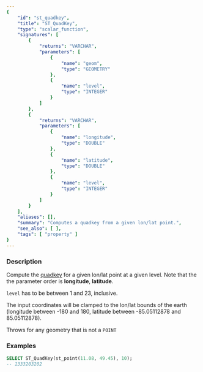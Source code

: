 ```yaml
---
{
    "id": "st_quadkey",
    "title": "ST_QuadKey",
    "type": "scalar_function",
    "signatures": [
        {
            "returns": "VARCHAR",
            "parameters": [
                {
                    "name": "geom",
                    "type": "GEOMETRY"
                },
                {
                    "name": "level",
                    "type": "INTEGER"
                }
            ]
        },
        {
            "returns": "VARCHAR",
            "parameters": [
                {
                    "name": "longitude",
                    "type": "DOUBLE"
                },
                {
                    "name": "latitude",
                    "type": "DOUBLE"
                },
                {
                    "name": "level",
                    "type": "INTEGER"
                }
            ]
        }
    ],
    "aliases": [],
    "summary": "Computes a quadkey from a given lon/lat point.",
    "see_also": [ ],
    "tags": [ "property" ]
}
---
```


### Description

Compute the [quadkey](https://learn.microsoft.com/en-us/bingmaps/articles/bing-maps-tile-system) for a given lon/lat point at a given level.
Note that the the parameter order is __longitude__, __latitude__.

`level` has to be between 1 and 23, inclusive.

The input coordinates will be clamped to the lon/lat bounds of the earth (longitude between -180 and 180, latitude between -85.05112878 and 85.05112878).

Throws for any geometry that is not a `POINT`

### Examples

```sql
SELECT ST_QuadKey(st_point(11.08, 49.45), 10);
-- 1333203202
```